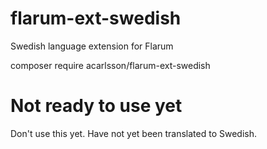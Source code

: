 # flarum-ext-swedish
Swedish language extension for Flarum

composer require acarlsson/flarum-ext-swedish


# Not ready to use yet
Don't use this yet. Have not yet been translated to Swedish.
